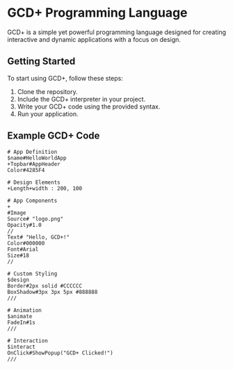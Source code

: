 # GCD+ Programming Language

GCD+ is a simple yet powerful programming language designed for creating interactive and dynamic applications with a focus on design.

## Getting Started

To start using GCD+, follow these steps:

1. Clone the repository.
2. Include the GCD+ interpreter in your project.
3. Write your GCD+ code using the provided syntax.
4. Run your application.

## Example GCD+ Code

```GCD+
# App Definition
$name#HelloWorldApp
+Topbar#AppHeader
Color#4285F4

# Design Elements
+Length+width : 200, 100

# App Components
+
#Image
Source# "logo.png"
Opacity#1.0
//
Text# "Hello, GCD+!"
Color#000000
Font#Arial
Size#18
//

# Custom Styling
$design
Border#2px solid #CCCCCC
BoxShadow#3px 3px 5px #888888
///

# Animation
$animate
FadeIn#1s
///

# Interaction
$interact
OnClick#ShowPopup("GCD+ Clicked!")
///

